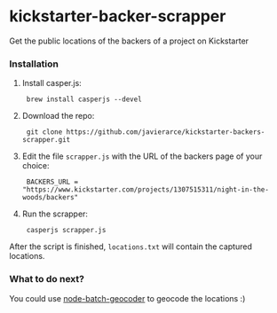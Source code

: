 kickstarter-backer-scrapper
============================

Get the public locations of the backers of a project on Kickstarter

### Installation

1. Install casper.js:

        brew install casperjs --devel
    
2. Download the repo:
    
        git clone https://github.com/javierarce/kickstarter-backers-scrapper.git

3. Edit the file ```scrapper.js``` with the URL of the backers page of your choice:

        BACKERS_URL = "https://www.kickstarter.com/projects/1307515311/night-in-the-woods/backers"
        
4. Run the scrapper:

        casperjs scrapper.js
    
After the script is finished, ```locations.txt``` will contain the captured locations.

### What to do next?

You could use [node-batch-geocoder](https://github.com/javierarce/node-batch-geocoder) to geocode the locations :)
